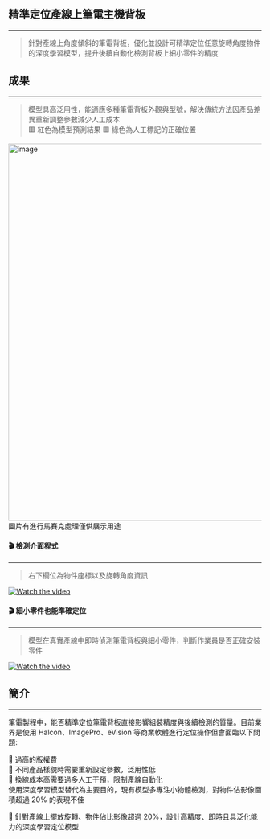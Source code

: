 ## 精準定位產線上筆電主機背板
---
>針對產線上角度傾斜的筆電背板，優化並設計可精準定位任意旋轉角度物件的深度學習模型，提升後續自動化檢測背板上細小零件的精度
## 成果
---
>模型具高泛用性，能適應多種筆電背板外觀與型號，解決傳統方法因產品差異重新調整參數減少人工成本<br>
>🟥 紅色為模型預測結果  🟩 綠色為人工標記的正確位置
<img width="1500" height="750" alt="image" src="https://github.com/user-attachments/assets/ea2f8d03-67d0-492a-9f71-23ffe023d845" />
圖片有進行馬賽克處理僅供展示用途

#### 🎬 檢測介面程式
---
>右下欄位為物件座標以及旋轉角度資訊<br>

[![Watch the video](https://img.youtube.com/vi/2QKljG7zgEM/hqdefault.jpg)](https://www.youtube.com/watch?v=2QKljG7zgEM)

#### 🎬 細小零件也能準確定位
---
>模型在真實產線中即時偵測筆電背板與細小零件，判斷作業員是否正確安裝零件

[![Watch the video](https://img.youtube.com/vi/-bYtOOlT298/hqdefault.jpg)](https://www.youtube.com/watch?v=-bYtOOlT298)

## 簡介
---
筆電製程中，能否精準定位筆電背板直接影響組裝精度與後續檢測的質量。目前業界是使用 Halcon、ImagePro、eVision 等商業軟體進行定位操作但會面臨以下問題:

🔹 過高的版權費<br>
🔹 不同產品樣貌時需要重新設定參數，泛用性低<br>
🔹 換線成本高需要過多人工干預，限制產線自動化<br>
使用深度學習模型替代為主要目的，現有模型多專注小物體檢測，對物件佔影像面積超過 20% 的表現不佳<br>

📌 針對產線上擺放旋轉、物件佔比影像超過 20%，設計高精度、即時且具泛化能力的深度學習定位模型
